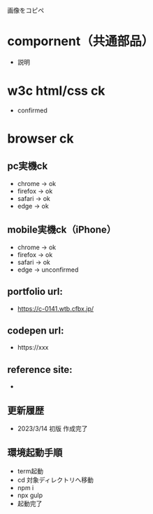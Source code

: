 画像をコピペ

# compornent（共通部品）
- 説明

# w3c html/css ck
- confirmed

# browser ck
## pc実機ck
- chrome → ok
- firefox → ok
- safari → ok
- edge → ok
## mobile実機ck（iPhone）
- chrome → ok
- firefox → ok
- safari → ok
- edge → unconfirmed

## portfolio url:

- https://c-0141.wtb.cfbx.jp/

## codepen url:
- https://xxx

## reference site:
- 

## 更新履歴

- 2023/3/14 初版 作成完了

## 環境起動手順
- term起動
- cd 対象ディレクトリへ移動
- npm i
- npx gulp
- 起動完了
